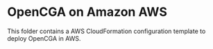 # OpenCGA on Amazon AWS

This folder contains a AWS CloudFormation configuration template to deploy OpenCGA in AWS.
